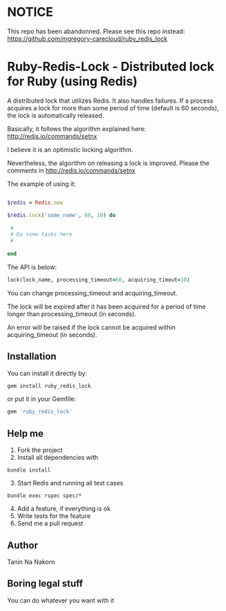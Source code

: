 NOTICE
========

This repo has been abandonned. Please see this repo instead: https://github.com/mgregory-carecloud/ruby_redis_lock


Ruby-Redis-Lock - Distributed lock for Ruby (using Redis)
=======================================================

A distributed lock that utilizes Redis.
It also handles failures.
If a process acquires a lock for more than some period of time (default is 60 seconds), 
the lock is automatically released.

Basically, it follows the algorithm explained here: http://redis.io/commands/setnx

I believe it is an optimistic locking algorithm.

Nevertheless, the algorithm on releasing a lock is improved. Please the comments in http://redis.io/commands/setnx

The example of using it:

```ruby

$redis = Redis.new

$redis.lock('some_name', 60, 10) do
 
 #
 # Do some tasks here
 #
 
end

```

The API is below:

```ruby
lock(lock_name, processing_timeout=60, acquiring_timout=10)
```

You can change processing_timeout and acquiring_timeout.

The lock will be expired after it has been acquired for a period of time longer than processing_timeout (in seconds).

An error will be raised if the lock cannot be acquired within acquiring_timeout (in seconds).

Installation
------------------

You can install it directly by:

```sh
gem install ruby_redis_lock
```

or put it in your Gemfile:

```sh
gem 'ruby_redis_lock'
```

Help me
--------------

1. Fork the project
2. Install all dependencies with
```
bundle install
```
3. Start Redis and running all test cases
```
bundle exec rspec spec/*
```
4. Add a feature, if everything is ok
5. Write tests for the feature
6. Send me a pull request


Author
------------
Tanin Na Nakorn


Boring legal stuff
-------------------

You can do whatever you want with it
